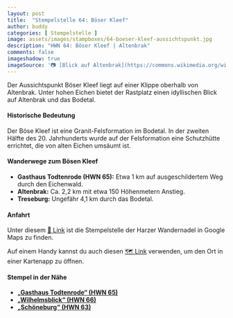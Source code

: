 ```yaml
---
layout: post
title:  "Stempelstelle 64: Böser Kleef"
author: buddy
categories: [ Stempelstelle ]
image: assets/images/stampboxes/64-boeser-kleef-aussichtspunkt.jpg
description: "HWN 64: Böser Kleef | Altenbrak"
comments: false
imageshadow: true
imageSource: '📷 [Blick auf Altenbrak](https://commons.wikimedia.org/wiki/File:Blick_auf_Altenbrak.jpg) von <a href="https://de.wikipedia.org/wiki/Benutzer:Hejkal" class="extiw" title="de:Benutzer:Hejkal">Benutzer:Hejkal</a> unter Lizenz [CC BY-SA 2.0 de](https://creativecommons.org/licenses/by-sa/2.0/de/deed.en)'
---
```


Der Aussichtspunkt Böser Kleef liegt auf einer Klippe oberhalb von Altenbrak. Unter hohen Eichen bietet der Rastplatz einen idyllischen Blick auf Altenbrak und das Bodetal.

#### Historische Bedeutung

Der Böse Kleef ist eine Granit-Felsformation im Bodetal. In der zweiten Hälfte des 20. Jahrhunderts wurde auf der Felsformation eine Schutzhütte errichtet, die von alten Eichen umsäumt ist.

#### Wanderwege zum Bösen Kleef

- **Gasthaus Todtenrode (HWN 65):** Etwa 1 km auf ausgeschildertem Weg durch den Eichenwald.
- **Altenbrak:** Ca. 2,2 km mit etwa 150 Höhenmetern Anstieg.
- **Treseburg:** Ungefähr 4,1 km durch das Bodetal.

#### Anfahrt

Unter diesem [📍 Link](https://www.google.com/maps/dir/?api=1&origin=&destination=51.73003%2C%2010.94957) ist die Stempelstelle der Harzer Wandernadel in Google Maps zu finden.

<div class="android-only">
  Auf einem Handy kannst du auch diesen 
  <a href="geo:51.73003,10.94957">🗺️ Link</a> 
  verwenden, um den Ort in einer Kartenapp zu öffnen.
  <p></p>
</div>

#### Stempel in der Nähe

- [**„Gasthaus Todtenrode“ (HWN 65)**](/stempelstelle-065-gasthaus-todtenrode)
- [**„Wilhelmsblick“ (HWN 66)**](/stempelstelle-066-wilhelmsblick-aussichtspunkt)
- [**„Schöneburg“ (HWN 63)**](/stempelstelle-063-schoeneburg-aussichtspunkt)
